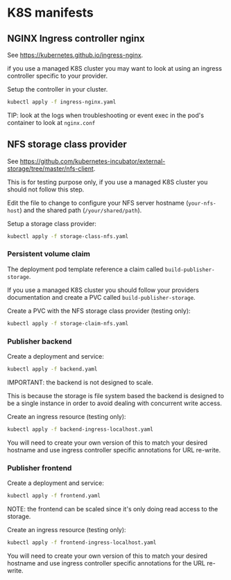 # K8S manifests

## NGINX Ingress controller nginx

See https://kubernetes.github.io/ingress-nginx.

if you use a managed K8S cluster you may want to look at using an ingress
 controller specific to your provider.

Setup the controller in your cluster.
```bash
kubectl apply -f ingress-nginx.yaml
```

TIP: look at the logs when troubleshooting or event exec in the pod's container
to look at `nginx.conf`

## NFS storage class provider

See https://github.com/kubernetes-incubator/external-storage/tree/master/nfs-client.

This is for testing purpose only, if you use a managed K8S cluster you should
 not follow this step.

Edit the file to change to configure your NFS server hostname (`your-nfs-host`)
 and the shared path (`/your/shared/path`).

Setup a storage class provider:
```bash
kubectl apply -f storage-class-nfs.yaml
```

### Persistent volume claim

The deployment pod template reference a claim called `build-publisher-storage`.

If you use a managed K8S cluster you should follow your providers documentation
 and create a PVC called `build-publisher-storage`.

Create a PVC with the NFS storage class provider (testing only):
```bash
kubectl apply -f storage-claim-nfs.yaml
```

### Publisher backend

Create a deployment and service:
```bash
kubectl apply -f backend.yaml
```

IMPORTANT: the backend is not designed to scale.

This is because the storage is file system based the backend is designed to be
 a single instance in order to avoid dealing with concurrent write access.

Create an ingress resource (testing only):
```bash
kubectl apply -f backend-ingress-localhost.yaml
```

You will need to create your own version of this to match your desired hostname
 and use ingress controller specific annotations for URL re-write.

### Publisher frontend

Create a deployment and service:
```bash
kubectl apply -f frontend.yaml
```

NOTE: the frontend can be scaled since it's only doing read access to the storage.

Create an ingress resource (testing only):
```bash
kubectl apply -f frontend-ingress-localhost.yaml
```

You will need to create your own version of this to match your desired hostname
 and use ingress controller specific annotations for the URL re-write.